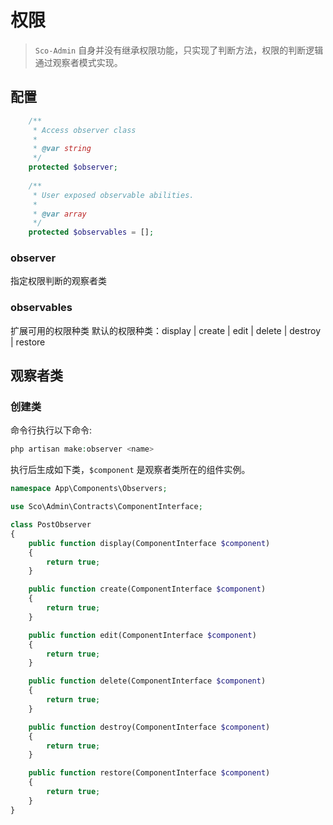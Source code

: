 # 权限

> `Sco-Admin` 自身并没有继承权限功能，只实现了判断方法，权限的判断逻辑通过观察者模式实现。

## 配置

```php
    /**
     * Access observer class
     *
     * @var string
     */
    protected $observer;
    
    /**
     * User exposed observable abilities.
     *
     * @var array
     */
    protected $observables = [];
```

### observer
指定权限判断的观察者类

### observables 
扩展可用的权限种类
默认的权限种类：display | create | edit | delete | destroy | restore

## 观察者类

### 创建类

命令行执行以下命令:
```php
php artisan make:observer <name>
```
执行后生成如下类，`$component` 是观察者类所在的组件实例。

```php
namespace App\Components\Observers;

use Sco\Admin\Contracts\ComponentInterface;

class PostObserver
{
    public function display(ComponentInterface $component)
    {
        return true;
    }

    public function create(ComponentInterface $component)
    {
        return true;
    }

    public function edit(ComponentInterface $component)
    {
        return true;
    }

    public function delete(ComponentInterface $component)
    {
        return true;
    }

    public function destroy(ComponentInterface $component)
    {
        return true;
    }

    public function restore(ComponentInterface $component)
    {
        return true;
    }
}
```




